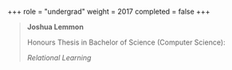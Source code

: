 +++
role = "undergrad"
weight = 2017
completed = false
+++

> **Joshua Lemmon**
>
> Honours Thesis in Bachelor of Science (Computer Science):
>
> _Relational Learning_


